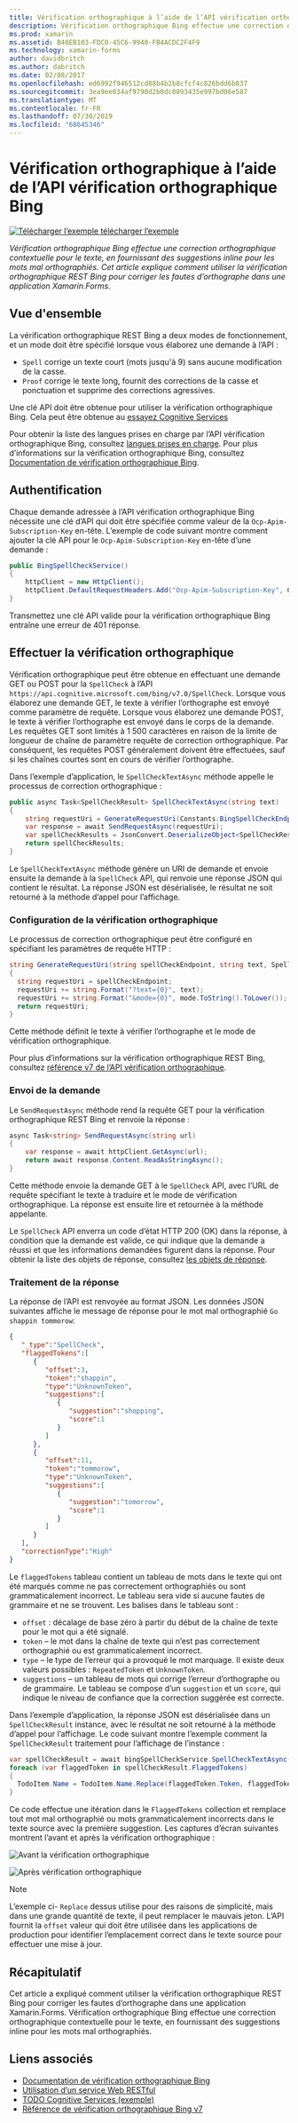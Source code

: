 ```yaml
---
title: Vérification orthographique à l’aide de l’API vérification orthographique Bing
description: Vérification orthographique Bing effectue une correction orthographique contextuelle pour le texte, en fournissant des suggestions inline pour les mots mal orthographiés. Cet article explique comment utiliser la vérification orthographique REST Bing pour corriger les fautes d’orthographe dans une application Xamarin.Forms.
ms.prod: xamarin
ms.assetid: B40EB103-FDC0-45C6-9940-FB4ACDC2F4F9
ms.technology: xamarin-forms
author: davidbritch
ms.author: dabritch
ms.date: 02/08/2017
ms.openlocfilehash: ed6992f946512cd88b4b2b8cfcf4c826bdd6b837
ms.sourcegitcommit: 3ea9ee034af9790d2b0dc0893435e997bd06e587
ms.translationtype: MT
ms.contentlocale: fr-FR
ms.lasthandoff: 07/30/2019
ms.locfileid: "68645346"
---
```

# <a name="spell-checking-using-the-bing-spell-check-api"></a>Vérification orthographique à l’aide de l’API vérification orthographique Bing

[![Télécharger l’exemple](~/media/shared/download.png) télécharger l’exemple](https://docs.microsoft.com/samples/xamarin/xamarin-forms-samples/webservices-todocognitiveservices)

_Vérification orthographique Bing effectue une correction orthographique contextuelle pour le texte, en fournissant des suggestions inline pour les mots mal orthographiés. Cet article explique comment utiliser la vérification orthographique REST Bing pour corriger les fautes d’orthographe dans une application Xamarin.Forms._

## <a name="overview"></a>Vue d'ensemble

La vérification orthographique REST Bing a deux modes de fonctionnement, et un mode doit être spécifié lorsque vous élaborez une demande à l’API :

- `Spell` corrige un texte court (mots jusqu'à 9) sans aucune modification de la casse.
- `Proof` corrige le texte long, fournit des corrections de la casse et ponctuation et supprime des corrections agressives.

Une clé API doit être obtenue pour utiliser la vérification orthographique Bing. Cela peut être obtenue au [essayez Cognitive Services](https://azure.microsoft.com/try/cognitive-services/)

Pour obtenir la liste des langues prises en charge par l’API vérification orthographique Bing, consultez [langues prises en charge](/azure/cognitive-services/bing-spell-check/bing-spell-check-supported-languages/). Pour plus d’informations sur la vérification orthographique Bing, consultez [Documentation de vérification orthographique Bing](/azure/cognitive-services/bing-spell-check/).

## <a name="authentication"></a>Authentification

Chaque demande adressée à l’API vérification orthographique Bing nécessite une clé d’API qui doit être spécifiée comme valeur de la `Ocp-Apim-Subscription-Key` en-tête. L’exemple de code suivant montre comment ajouter la clé API pour le `Ocp-Apim-Subscription-Key` en-tête d’une demande :

```csharp
public BingSpellCheckService()
{
    httpClient = new HttpClient();
    httpClient.DefaultRequestHeaders.Add("Ocp-Apim-Subscription-Key", Constants.BingSpellCheckApiKey);
}
```

Transmettez une clé API valide pour la vérification orthographique Bing entraîne une erreur de 401 réponse.

## <a name="performing-spell-checking"></a>Effectuer la vérification orthographique

Vérification orthographique peut être obtenue en effectuant une demande GET ou POST pour la `SpellCheck` à l’API `https://api.cognitive.microsoft.com/bing/v7.0/SpellCheck`. Lorsque vous élaborez une demande GET, le texte à vérifier l’orthographe est envoyé comme paramètre de requête. Lorsque vous élaborez une demande POST, le texte à vérifier l’orthographe est envoyé dans le corps de la demande. Les requêtes GET sont limités à 1 500 caractères en raison de la limite de longueur de chaîne de paramètre requête de correction orthographique. Par conséquent, les requêtes POST généralement doivent être effectuées, sauf si les chaînes courtes sont en cours de vérifier l’orthographe.

Dans l’exemple d’application, le `SpellCheckTextAsync` méthode appelle le processus de correction orthographique :

```csharp
public async Task<SpellCheckResult> SpellCheckTextAsync(string text)
{
    string requestUri = GenerateRequestUri(Constants.BingSpellCheckEndpoint, text, SpellCheckMode.Spell);
    var response = await SendRequestAsync(requestUri);
    var spellCheckResults = JsonConvert.DeserializeObject<SpellCheckResult>(response);
    return spellCheckResults;
}
```

Le `SpellCheckTextAsync` méthode génère un URI de demande et envoie ensuite la demande à la `SpellCheck` API, qui renvoie une réponse JSON qui contient le résultat. La réponse JSON est désérialisée, le résultat ne soit retourné à la méthode d’appel pour l’affichage.

### <a name="configuring-spell-checking"></a>Configuration de la vérification orthographique

Le processus de correction orthographique peut être configuré en spécifiant les paramètres de requête HTTP :

```csharp
string GenerateRequestUri(string spellCheckEndpoint, string text, SpellCheckMode mode)
{
  string requestUri = spellCheckEndpoint;
  requestUri += string.Format("?text={0}", text);                         // text to spell check
  requestUri += string.Format("&mode={0}", mode.ToString().ToLower());    // spellcheck mode - proof or spell
  return requestUri;
}
```

Cette méthode définit le texte à vérifier l’orthographe et le mode de vérification orthographique.

Pour plus d’informations sur la vérification orthographique REST Bing, consultez [référence v7 de l’API vérification orthographique](/rest/api/cognitiveservices/bing-spell-check-api-v7-reference/).

### <a name="sending-the-request"></a>Envoi de la demande

Le `SendRequestAsync` méthode rend la requête GET pour la vérification orthographique REST Bing et renvoie la réponse :

```csharp
async Task<string> SendRequestAsync(string url)
{
    var response = await httpClient.GetAsync(url);
    return await response.Content.ReadAsStringAsync();
}
```

Cette méthode envoie la demande GET à le `SpellCheck` API, avec l’URL de requête spécifiant le texte à traduire et le mode de vérification orthographique. La réponse est ensuite lire et retournée à la méthode appelante.

Le `SpellCheck` API enverra un code d’état HTTP 200 (OK) dans la réponse, à condition que la demande est valide, ce qui indique que la demande a réussi et que les informations demandées figurent dans la réponse. Pour obtenir la liste des objets de réponse, consultez [les objets de réponse](/rest/api/cognitiveservices/bing-spell-check-api-v7-reference#response-objects).

### <a name="processing-the-response"></a>Traitement de la réponse

La réponse de l’API est renvoyée au format JSON. Les données JSON suivantes affiche le message de réponse pour le mot mal orthographié `Go shappin tommorow`:

```json
{  
   "_type":"SpellCheck",
   "flaggedTokens":[  
      {  
         "offset":3,
         "token":"shappin",
         "type":"UnknownToken",
         "suggestions":[  
            {  
               "suggestion":"shopping",
               "score":1
            }
         ]
      },
      {  
         "offset":11,
         "token":"tommorow",
         "type":"UnknownToken",
         "suggestions":[  
            {  
               "suggestion":"tomorrow",
               "score":1
            }
         ]
      }
   ],
   "correctionType":"High"
}
```

Le `flaggedTokens` tableau contient un tableau de mots dans le texte qui ont été marqués comme ne pas correctement orthographiés ou sont grammaticalement incorrect. Le tableau sera vide si aucune fautes de grammaire et ne se trouvent. Les balises dans le tableau sont :

- `offset` : décalage de base zéro à partir du début de la chaîne de texte pour le mot qui a été signalé.
- `token` – le mot dans la chaîne de texte qui n’est pas correctement orthographié ou est grammaticalement incorrect.
- `type` – le type de l’erreur qui a provoqué le mot marquage. Il existe deux valeurs possibles : `RepeatedToken` et `UnknownToken`.
- `suggestions` – un tableau de mots qui corrige l’erreur d’orthographe ou de grammaire. Le tableau se compose d’un `suggestion` et un `score`, qui indique le niveau de confiance que la correction suggérée est correcte.

Dans l’exemple d’application, la réponse JSON est désérialisée dans un `SpellCheckResult` instance, avec le résultat ne soit retourné à la méthode d’appel pour l’affichage. Le code suivant montre l’exemple comment la `SpellCheckResult` traitement pour l’affichage de l’instance :

```csharp
var spellCheckResult = await bingSpellCheckService.SpellCheckTextAsync(TodoItem.Name);
foreach (var flaggedToken in spellCheckResult.FlaggedTokens)
{
  TodoItem.Name = TodoItem.Name.Replace(flaggedToken.Token, flaggedToken.Suggestions.FirstOrDefault().Suggestion);
}
```

Ce code effectue une itération dans le `FlaggedTokens` collection et remplace tout mot mal orthographié ou mots grammaticalement incorrects dans le texte source avec la première suggestion. Les captures d’écran suivantes montrent l’avant et après la vérification orthographique :

![](spell-check-images/before-spell-check.png "Avant la vérification orthographique")

![](spell-check-images/after-spell-check.png "Après vérification orthographique")

> [!NOTE]
> L’exemple ci- `Replace` dessus utilise pour des raisons de simplicité, mais dans une grande quantité de texte, il peut remplacer le mauvais jeton. L’API fournit la `offset` valeur qui doit être utilisée dans les applications de production pour identifier l’emplacement correct dans le texte source pour effectuer une mise à jour.

## <a name="summary"></a>Récapitulatif

Cet article a expliqué comment utiliser la vérification orthographique REST Bing pour corriger les fautes d’orthographe dans une application Xamarin.Forms. Vérification orthographique Bing effectue une correction orthographique contextuelle pour le texte, en fournissant des suggestions inline pour les mots mal orthographiés.

## <a name="related-links"></a>Liens associés

- [Documentation de vérification orthographique Bing](/azure/cognitive-services/bing-spell-check/)
- [Utilisation d’un service Web RESTful](~/xamarin-forms/data-cloud/web-services/rest.md)
- [TODO Cognitive Services (exemple)](https://docs.microsoft.com/samples/xamarin/xamarin-forms-samples/webservices-todocognitiveservices)
- [Référence de vérification orthographique Bing v7](/rest/api/cognitiveservices/bing-spell-check-api-v7-reference/)
